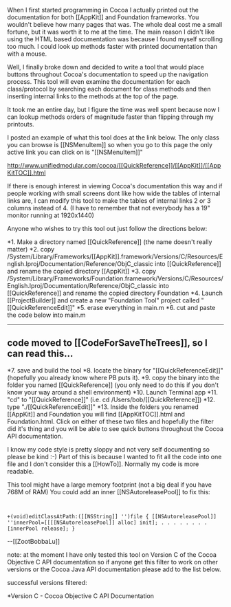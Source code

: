When I first started programming in Cocoa I actually printed
out the documentation for both [[AppKit]] and Foundation 
frameworks. You wouldn't believe how many pages that
was. The whole deal cost me a small fortune, but it was 
worth it to me at the time. The main reason I didn't like 
using the HTML based documentation was because I 
found myself scrolling too much. I could look up methods 
faster with printed documentation than with a mouse. 

Well, I finally broke down and decided to write a tool
that would place buttons throughout Cocoa's 
documentation to speed up the navigation process. This
tool will even examine the documentation for each class/protocol by 
searching each document for class methods and then inserting 
internal links to the methods at the top of the
page. 
 
It took me an entire day, but I figure the time was well 
spent because now I can lookup methods orders of 
magnitude faster than flipping through my printouts. 

I posted an example of what this tool does at the link below.
The only class you can browse is [[NSMenuItem]] so when you go to this page
the only active link you can click on is "[[NSMenuItem]]"

http://www.unifiedmodular.com/cocoa/[[QuickReference]]/[[AppKit]]/[[AppKitTOC]].html

If there is enough interest in viewing Cocoa's documentation
this way and if people working with small screens dont like
how wide the tables of internal links are, I can modify this
tool to make the tables of internal links 2 or 3 columns instead
of 4. (I have to remember that not everybody has a 19" monitor
running at 1920x1440)

Anyone who wishes to try this tool out just follow the directions below:


*1. Make a directory named [[QuickReference]] (the name doesn't really matter)
*2. copy /System/Library/Frameworks/[[AppKit]].framework/Versions/C/Resources/English.lproj/Documentation/Reference/ObjC_classic into [[QuickReference]] 
and rename the copied directory [[AppKit]]
*3. copy /System/Library/Frameworks/Foundation.framework/Versions/C/Resources/English.lproj/Documentation/Reference/ObjC_classic into [[QuickReference]] 
and rename the copied directory Foundation
*4. Launch [[ProjectBuilder]] and create a new "Foundation Tool" project called "[[QuickReferenceEdit]]"
*5. erase everything in main.m
*6. cut and paste the code below into main.m


----
code moved to [[CodeForSaveTheTrees]], so I can read this...
----


*7. save and build the tool
*8. locate the binary for "[[QuickReferenceEdit]]" (hopefully you already know where PB puts it).
*9. copy the binary into the folder you named [[QuickReference]] (you only need to do this if you don't know your way around a shell environment)
*10. Launch Terminal app
*11. "cd" to "[[QuickReference]]" (i.e. cd /Users/bob/[[QuickReference]])
*12. type "./[[QuickReferenceEdit]]"
*13. Inside the folders you renamed [[AppKit]] and Foundation you will find [[AppKitTOC]].html and 
Foundation.html. Click on either of these two files and hopefully the filter did it's thing and you will be 
able to see quick buttons throughout the Cocoa API documentation. 


I know my code style is pretty sloppy and not very self documenting
so please be kind :-) Part of this is because I wanted to fit all the 
code into one file and I don't consider this a [[HowTo]]. 
Normally my code is more readable. 

This tool might have a large memory footprint (not a big deal if
you have 768M of RAM) You could add an inner [[NSAutoreleasePool]] 
to fix this:
<code>

+(void)editClassAtPath:([[NSString]] '')file {
[[NSAutoreleasePool]] ''innerPool=[[[[NSAutoreleasePool]] alloc] init];
.
.
.
.
.
.
.
.
[innerPool release];
}
</code>


--[[ZootBobbaLu]]

</code>

note: at the moment I have only tested this tool on Version C of the Cocoa Objective C API documentation so if anyone get this filter to work on other versions or the Cocoa Java API documentation please add to the list below.

successful versions filtered:

*Version C - Cocoa Objective C API Documentation